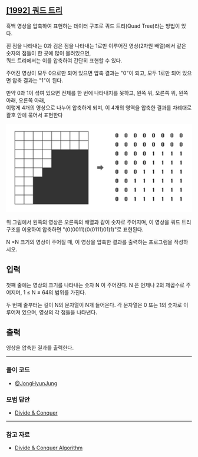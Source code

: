 ## [[1992] 쿼드 트리](https://www.acmicpc.net/problem/1992)
흑백 영상을 압축하여 표현하는 데이터 구조로 쿼드 트리(Quad Tree)라는 방법이 있다. 

흰 점을 나타내는 0과 검은 점을 나타내는 1로만 이루어진 영상(2차원 배열)에서 같은 숫자의 점들이 한 곳에 많이 몰려있으면, 
<br>
쿼드 트리에서는 이를 압축하여 간단히 표현할 수 있다.

주어진 영상이 모두 0으로만 되어 있으면 압축 결과는 "0"이 되고, 모두 1로만 되어 있으면 압축 결과는 "1"이 된다. 

만약 0과 1이 섞여 있으면 전체를 한 번에 나타내지를 못하고, 왼쪽 위, 오른쪽 위, 왼쪽 아래, 오른쪽 아래, 
<br>
이렇게 4개의 영상으로 나누어 압축하게 되며, 이 4개의 영역을 압축한 결과를 차례대로 괄호 안에 묶어서 표현한다

![alt text](image.png)

위 그림에서 왼쪽의 영상은 오른쪽의 배열과 같이 숫자로 주어지며, 이 영상을 쿼드 트리 구조를 이용하여 압축하면 "(0(0011)(0(0111)01)1)"로 표현된다. 

N ×N 크기의 영상이 주어질 때, 이 영상을 압축한 결과를 출력하는 프로그램을 작성하시오.

## 입력
첫째 줄에는 영상의 크기를 나타내는 숫자 N 이 주어진다. 
N 은 언제나 2의 제곱수로 주어지며, 1 ≤ N ≤ 64의 범위를 가진다. 

두 번째 줄부터는 길이 N의 문자열이 N개 들어온다. 
각 문자열은 0 또는 1의 숫자로 이루어져 있으며, 영상의 각 점들을 나타낸다.

## 출력
영상을 압축한 결과를 출력한다.

***

### 풀이 코드

- [@JongHyunJung](https://github.com/almond0115/Algorithm-CodingTest/blob/main/BackJoon/1992/jjh.cpp)

### 모범 답안

- [Divide & Conquer](https://github.com/almond0115/Algorithm-CodingTest/blob/main/BackJoon/1992/solution_1.cpp)

***

### 참고 자료

* [Divide & Conquer Algorithm](https://almond0115.tistory.com/entry/Divide-and-Conquer-분할-정복)
